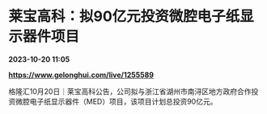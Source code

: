 # 莱宝高科：拟90亿元投资微腔电子纸显示器件项目

**2023-10-20 11:05**

**https://www.gelonghui.com/live/1255589**

格隆汇10月20日｜莱宝高科公告，公司拟与浙江省湖州市南浔区地方政府合作投资微腔电子纸显示器件（MED）项目，该项目计划总投资90亿元。